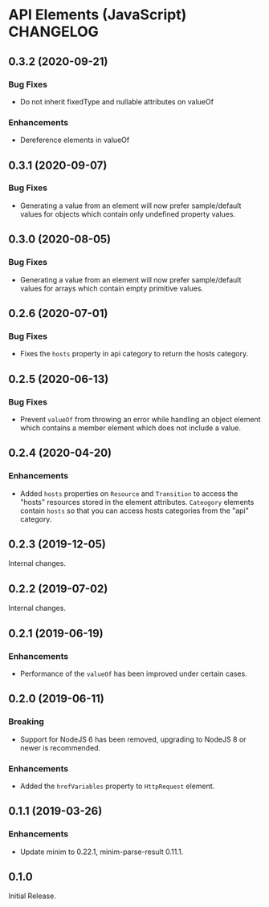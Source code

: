 # API Elements (JavaScript) CHANGELOG

## 0.3.2 (2020-09-21)

### Bug Fixes

- Do not inherit fixedType and nullable attributes on valueOf

### Enhancements

- Dereference elements in valueOf

## 0.3.1 (2020-09-07)

### Bug Fixes

- Generating a value from an element will now prefer sample/default values for
  objects which contain only undefined property values.

## 0.3.0 (2020-08-05)

### Bug Fixes

- Generating a value from an element will now prefer sample/default values for
  arrays which contain empty primitive values.

## 0.2.6 (2020-07-01)

### Bug Fixes

- Fixes the `hosts` property in api category to return the hosts category.

## 0.2.5 (2020-06-13)

### Bug Fixes

- Prevent `valueOf` from throwing an error while handling an object element
  which contains a member element which does not include a value.

## 0.2.4 (2020-04-20)

### Enhancements

- Added `hosts` properties on `Resource` and `Transition` to access the "hosts"
  resources stored in the element attributes. `Cateogory` elements contain
  `hosts` so that you can access hosts categories from the "api" category.

## 0.2.3 (2019-12-05)

Internal changes.

## 0.2.2 (2019-07-02)

Internal changes.

## 0.2.1 (2019-06-19)

### Enhancements

- Performance of the `valueOf` has been improved under certain cases.

## 0.2.0 (2019-06-11)

### Breaking

- Support for NodeJS 6 has been removed, upgrading to NodeJS 8 or newer is
  recommended.

### Enhancements

- Added the `hrefVariables` property to `HttpRequest` element.

## 0.1.1 (2019-03-26)

### Enhancements

- Update minim to 0.22.1, minim-parse-result 0.11.1.

## 0.1.0

Initial Release.
